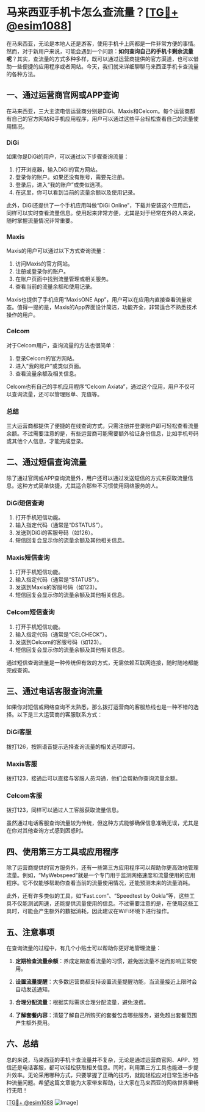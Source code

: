 # 马来西亚手机卡怎么查流量？[[TG💪+ @esim1088](https://t.me/s/esim1088)]

在马来西亚，无论是本地人还是游客，使用手机卡上网都是一件非常方便的事情。然而，对于新用户来说，可能会遇到一个问题：**如何查询自己的手机卡剩余流量呢**？其实，查流量的方式多种多样，既可以通过运营商提供的官方渠道，也可以借助一些便捷的应用程序或者网站。今天，我们就来详细聊聊马来西亚手机卡查流量的各种方法。

## 一、通过运营商官网或APP查询

在马来西亚，三大主流电信运营商分别是DiGi、Maxis和Celcom。每个运营商都有自己的官方网站和手机应用程序，用户可以通过这些平台轻松查看自己的流量使用情况。

### DiGi

如果你是DiGi的用户，可以通过以下步骤查询流量：

1. 打开浏览器，输入DiGi的官方网站。
2. 登录你的账户。如果还没有账号，需要先注册。
3. 登录后，进入“我的账户”或类似选项。
4. 在这里，你可以看到当前的流量余额以及使用记录。

此外，DiGi还提供了一个手机应用叫做“DiGi Online”，下载并安装这个应用后，同样可以实时查看流量信息。使用起来非常方便，尤其是对于经常在外的人来说，随时掌握流量情况非常重要。

### Maxis

Maxis的用户可以通过以下方式查询流量：

1. 访问Maxis的官方网站。
2. 注册或登录你的账户。
3. 在账户页面中找到流量管理或相关服务。
4. 查看当前的流量余额和使用记录。

Maxis也提供了手机应用“MaxisONE App”，用户可以在应用内直接查看流量状态。值得一提的是，Maxis的App界面设计简洁，功能齐全，非常适合不熟悉技术操作的用户。

### Celcom

对于Celcom用户，查询流量的方法也很简单：

1. 登录Celcom的官方网站。
2. 进入“我的账户”或类似页面。
3. 查看流量余额及相关信息。

Celcom也有自己的手机应用程序“Celcom Axiata”，通过这个应用，用户不仅可以查询流量，还可以管理账单、充值等。

### 总结

三大运营商都提供了便捷的在线查询方式，只需注册并登录账户即可轻松查看流量余额。不过需要注意的是，有些运营商可能需要额外验证身份信息，比如手机号码或其他个人信息，才能完成登录。

## 二、通过短信查询流量

除了通过官网或APP查询流量外，用户还可以通过发送短信的方式来获取流量信息。这种方式简单快捷，尤其适合那些不习惯使用网络服务的人。

### DiGi短信查询

1. 打开手机短信功能。
2. 输入指定代码（通常是“DSTATUS”）。
3. 发送到DiGi的客服号码（如126）。
4. 短信回复会显示你的流量余额及其他相关信息。

### Maxis短信查询

1. 打开手机短信功能。
2. 输入指定代码（通常是“STATUS”）。
3. 发送到Maxis的客服号码（如123）。
4. 短信回复会显示你的流量余额及其他相关信息。

### Celcom短信查询

1. 打开手机短信功能。
2. 输入指定代码（通常是“CELCHECK”）。
3. 发送到Celcom的客服号码（如123）。
4. 短信回复会显示你的流量余额及其他相关信息。

通过短信查询流量是一种传统但有效的方式，无需依赖互联网连接，随时随地都能完成查询。

## 三、通过电话客服查询流量

如果你对短信或网络查询不太熟悉，那么拨打运营商的客服热线也是一种不错的选择。以下是三大运营商的客服联系方式：

### DiGi客服

拨打126，按照语音提示选择查询流量的相关选项即可。

### Maxis客服

拨打123，接通后可以直接与客服人员沟通，他们会帮助你查询流量余额。

### Celcom客服

拨打123，同样可以通过人工客服获取流量信息。

虽然通过电话客服查询流量较为传统，但这种方式能够确保信息准确无误，尤其是在你对其他查询方式感到困惑时。

## 四、使用第三方工具或应用程序

除了运营商提供的官方服务外，还有一些第三方应用程序可以帮助你更高效地管理流量。例如，“MyWebspeed”就是一个专门用于监测网络速度和流量使用的应用程序。它不仅能够帮助你查看当前的流量使用情况，还能预测未来的流量消耗。

此外，还有许多类似的工具，如“Fast.com”、“Speedtest by Ookla”等，这些工具不仅能测试网速，还能提供流量使用的信息。不过需要注意的是，在使用这些工具时，可能会产生额外的数据消耗，因此建议在WiFi环境下进行操作。

## 五、注意事项

在查询流量的过程中，有几个小贴士可以帮助你更好地管理流量：

1. **定期检查流量余额**：养成定期查看流量的习惯，避免因流量不足而影响正常使用。
   
2. **设置流量提醒**：大多数运营商都支持设置流量提醒功能，当流量接近上限时会自动发送通知。

3. **合理分配流量**：根据实际需求合理分配流量，避免浪费。

4. **了解套餐内容**：清楚了解自己所购买的套餐包含哪些服务，避免超出套餐范围产生额外费用。

## 六、总结

总的来说，马来西亚的手机卡查流量并不复杂，无论是通过运营商官网、APP、短信还是电话客服，都可以轻松获取相关信息。同时，利用第三方工具也能进一步提升效率。无论采用哪种方式，只要掌握了正确的技巧，就能轻松应对日常生活中各种流量问题。希望这篇文章能为大家带来帮助，让大家在马来西亚的网络世界里畅行无阻！

[[TG💪+ @esim1088](https://t.me/s/esim1088) ![Image](https://i.postimg.cc/4NQfJmqS/Snipaste-2025-05-13-00-14-12.png)]